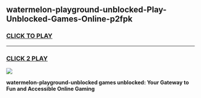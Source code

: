 
## watermelon-playground-unblocked-Play-Unblocked-Games-Online-p2fpk
<h3>
<a href="https://premium76.site?title=watermelon-playground-unblocked&ref=25A">CLICK TO PLAY</a></h3>
<hr>

<h3>
<a href="https://premium76.site?title=watermelon-playground-unblocked&ref=25A">CLICK 2 PLAY</a>
  
</h3>

<a href="https://premium76.site?title=watermelon-playground-unblocked&ref=25A"><img src="https://clearcache.store/games.png"></a>


**watermelon-playground-unblocked games unblocked: Your Gateway to Fun and Accessible Online Gaming**
